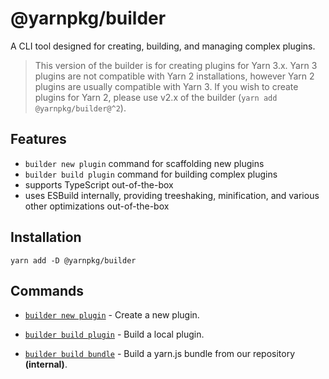 # @yarnpkg/builder

A CLI tool designed for creating, building, and managing complex plugins.

> This version of the builder is for creating plugins for Yarn 3.x. Yarn 3 plugins are not compatible with Yarn 2 installations, however Yarn 2 plugins are usually compatible with Yarn 3. If you wish to create plugins for Yarn 2, please use v2.x of the builder (`yarn add @yarnpkg/builder@^2`).

## Features

- `builder new plugin` command for scaffolding new plugins
- `builder build plugin` command for building complex plugins
- supports TypeScript out-of-the-box
- uses ESBuild internally, providing treeshaking, minification, and various other optimizations out-of-the-box

## Installation

`yarn add -D @yarnpkg/builder`

## Commands

- [`builder new plugin`](https://yarnpkg.com/cli/builder/new/plugin) - Create a new plugin.

- [`builder build plugin`](https://yarnpkg.com/cli/builder/build/plugin) - Build a local plugin.

- [`builder build bundle`](https://yarnpkg.com/cli/builder/build/bundle) - Build a yarn.js bundle from our repository **(internal)**.
